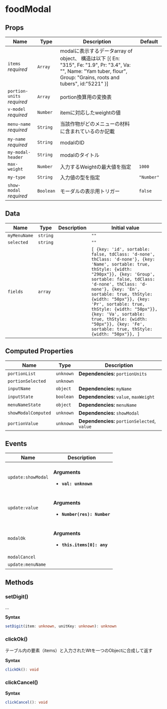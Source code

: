 # foodModal

## Props

| Name                       | Type      | Description                                                                                                                                                                                       | Default    |
| -------------------------- | --------- | ------------------------------------------------------------------------------------------------------------------------------------------------------------------------------------------------- | ---------- |
| `items` *required*         | `Array`   | modalに表示するデータarray of object、     構造は以下     [{     En: "315",     Fe: "1.9",     Pr: "3.4",     Va: "",     Name: "Yam tuber, flour",     Group: "Grains, roots and tubers",     id:"5221"     }] |            |
| `portion-units` *required* | `Array`   | portion換算用の変換表                                                                                                                                                                                    |            |
| `v-model` *required*       | `Number`  | itemに対応したweightの値                                                                                                                                                                                 |            |
| `menu-name` *required*     | `String`  | 当該作物がどのメニューの材料に含まれているのか記載                                                                                                                                                                         |            |
| `my-name` *required*       | `String`  | modalのID                                                                                                                                                                                          |            |
| `my-modal-header`          | `String`  | modalのタイトル                                                                                                                                                                                        |            |
| `max-weight`               | `Number`  | 入力するWeightの最大値を指定                                                                                                                                                                                 | `1000`     |
| `my-type`                  | `String`  | 入力値の型を指定                                                                                                                                                                                          | `"Number"` |
| `show-modal` *required*    | `Boolean` | モーダルの表示用トリガー                                                                                                                                                                                      | `false`    |

## Data

| Name         | Type     | Description | Initial value                                                                                                                                                                                                                                                                                                                                                                                                                          |
| ------------ | -------- | ----------- | -------------------------------------------------------------------------------------------------------------------------------------------------------------------------------------------------------------------------------------------------------------------------------------------------------------------------------------------------------------------------------------------------------------------------------------- |
| `myMenuName` | `string` |             | `""`                                                                                                                                                                                                                                                                                                                                                                                                                                   |
| `selected`   | `string` |             | `""`                                                                                                                                                                                                                                                                                                                                                                                                                                   |
| `fields`     | `array`  |             | `[ {key: 'id', sortable: false, tdClass: 'd-none', thClass: 'd-none'}, {key: 'Name', sortable: true, thStyle: {width: "290px"}}, {key: 'Group', sortable: false, tdClass: 'd-none', thClass: 'd-none'}, {key: 'En', sortable: true, thStyle: {width: "50px"}}, {key: 'Pr', sortable: true, thStyle: {width: "50px"}}, {key: 'Va', sortable: true, thStyle: {width: "50px"}}, {key: 'Fe', sortable: true, thStyle: {width: "50px"}}, ]` |

## Computed Properties

| Name                | Type      | Description                                  |
| ------------------- | --------- | -------------------------------------------- |
| `portionList`       | `unknown` | **Dependencies:** `portionUnits`             |
| `portionSelected`   | `unknown` |                                              |
| `inputName`         | `object`  | **Dependencies:** `myName`                   |
| `inputState`        | `boolean` | **Dependencies:** `value`, `maxWeight`       |
| `menuNameState`     | `object`  | **Dependencies:** `menuName`                 |
| `showModalComputed` | `unknown` | **Dependencies:** `showModal`                |
| `portionValue`      | `unknown` | **Dependencies:** `portionSelected`, `value` |

## Events

| Name               | Description                                                        |
| ------------------ | ------------------------------------------------------------------ |
| `update:showModal` | <br/>**Arguments**<br/><ul><li>**`val: unknown`**</li></ul>        |
| `update:value`     | <br/>**Arguments**<br/><ul><li>**`Number(res): Number`**</li></ul> |
| `modalOk`          | <br/>**Arguments**<br/><ul><li>**`this.items[0]: any`**</li></ul>  |
| `modalCancel`      |                                                                    |
| `update:menuName`  | &nbsp;                                                             |

## Methods

### setDigit()

...

**Syntax**

```typescript
setDigit(item: unknown, unitKey: unknown): unknown
```

### clickOk()

テーブル内の要素（items）と入力されたWtを一つのObjectに合成して返す

**Syntax**

```typescript
clickOk(): void
```

### clickCancel()

**Syntax**

```typescript
clickCancel(): void
```

